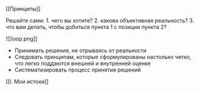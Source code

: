 [[Принципы]]

Решайте сами:
	1. чего вы хотите?
	2. какова объективная реальность?
	3. что вам делать, чтобы добиться пункта 1 с позиции пункта 2?

![[loop.png]]

* Принимать решения, не отрываясь от реальности
* Следовать принципам, которые сформулированы настолько четко, что легко поддаются внешней и внутренней оценке
* Систематизировать процесс принятия решений

[[I. Мои истоки]]

